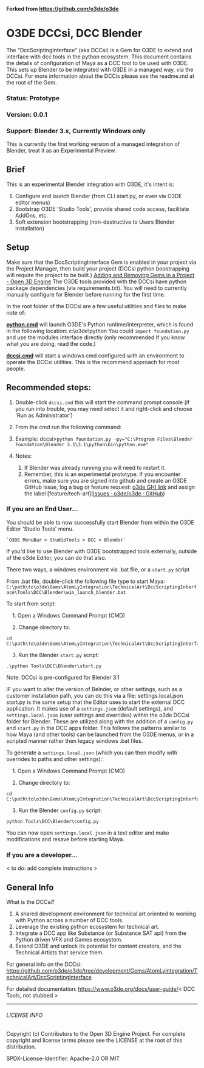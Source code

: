**Forked from https://github.com/o3de/o3de**

# O3DE DCCsi, DCC Blender

The "DccScriptingInterface" (aka DCCsi) is a Gem for O3DE to extend and interface with dcc tools in the python ecosystem.  This document contains the details of configuration of Maya as a DCC tool to be used with O3DE.  This sets up Blender to be integrated with O3DE in a managed way, via the DCCsi. For more information about the DCCis please see the readme.md at the root of the Gem.

### Status: Prototype

### Version: 0.0.1

### Support: Blender 3.x, Currently Windows only

This is currently the first working version of a managed integration of Blender, treat it as an Experimental Preview.

## Brief

This is an experimental Blender integration with O3DE, it's intent is:

1. Configure and launch Blender (from CLI start.py, or even via O3DE editor menus)
2. Bootstrap O3DE 'Studio Tools', provide shared code access, facilitate AddOns, etc.
3. Soft extension bootstrapping (non-destructive to Users Blender installation)

## Setup

Make sure that the DccScriptingInterface Gem is enabled in your project via the Project Manager, then build your project (DCCsi python boostrapping will require the project to be built.) [Adding and Removing Gems in a Project - Open 3D Engine](https://www.o3de.org/docs/user-guide/project-config/add-remove-gems/)  The O3DE tools provided with the DCCsi have python package dependencies (via requirements.txt).  You will need to currently manually configure for Blender before running for the first time.

In the root folder of the DCCsi are a few useful utilities and files to make note of:

****<u>python.cmd</u>**** will launch O3DE's Python runtime/interpreter, which is found in the following location: c:\o3de\python You could  `import foundation.py`  and use the modules interface directly (only recommended if you know what you are doing, read the code.)

**<u>dccsi.cmd</u>** will start a windows cmd configured with an environment to operate the DCCsi utilities. This is the recommend approach for most people.

## Recommended steps:

1. Double-click `dccsi.cmd` this will start the command prompt console (if you run into trouble, you may need select it and right-click and choose 'Run as Administrator')

2. From the cmd run the following command:

3. Example: dccsi>`python foundation.py -py="C:\Program Files\Blender Foundation\Blender 3.1\3.1\python\bin\python.exe"`

4. Notes:
   
   1. If Blender was already running you will need to restart it.
   2. Remember, this is an experimental prototype.  If you encounter errors, make sure you are signed into github and create an O3DE GitHub Issue, log a bug or feature request: [o3de GHI link](https://github.com/o3de/o3de/issues/new/choose) and assign the label [feature/tech-art]([Issues · o3de/o3de · GitHub](https://github.com/o3de/o3de/labels/feature%2Ftech-art)) 

### If you are an End User...

You should be able to now successfully start Blender from within the O3DE Editor 'Studio Tools' menu.

    `O3DE MenuBar > StudioTools > DCC > Blender`

If you'd like to use Blender with O3DE bootstrapped tools externally, outside of the o3de Editor, you can do that also.

There two ways, a windows environment via .bat file, or a `start.py` script

From .bat file, double-click the following file type to start Maya: `C:\path\to\o3de\Gems\AtomLyIntegration\TechnicalArt\DccScriptingInterface\Tools\DCC\Blender\win_launch_blender.bat`

To start from script:

    1. Open a Windows Command Prompt (CMD)

    2. Change directory to: 

```batch
cd C:\path\to\o3de\Gems\AtomLyIntegration\TechnicalArt\DccScriptingInterface
```

    3. Run the Blender `start.py` script:

```batch
.\python Tools\DCC\Blender\start.py
```

Note: DCCsi is pre-configured for Blender 3.1

IF you want to alter the version of Belnder, or other settings, such as a customer installation path, you can do this via a file: settings.local.json
start.py is the same setup that the Editor uses to start the external DCC application.  It makes use of a `settings.json` (default settings), and `settings.local.json` (user settings and overrides) within the o3de DCCsi folder for Blender.  These are utilized along with the addition of a `config.py` and `start.py` in the DCC apps folder. This follows the patterns similar to how Maya (and other tools) can be launched from the O3DE menus, or in a scripted manner rather then legacy windows .bat files.

To generate a `settings.local.json` (which you can then modify with overrides to paths and other settings)::

    1. Open a Windows Command Prompt (CMD)

    2. Change directory to: 

```batch
cd C:\path\to\o3de\Gems\AtomLyIntegration\TechnicalArt\DccScriptingInterface
```

    3. Run the Blender `config.py` script:

```batch
python Tools\DCC\Blender\config.py
```

You can now open `settings.local.json` in a text editor and make modifications and resave before starting Maya.

### If you are a developer...

< to do: add complete instructions >

## General Info

What is the DCCsi?

1. A shared development environment for technical art oriented to working with Python across a number of DCC tools.
2. Leverage the existing python ecosystem for technical art.
3. Integrate a DCC app like Substance (or Substance SAT api) from the Python driven VFX and Games ecosystem.
4. Extend O3DE and unlock its potential for content creators, and the Technical Artists that service them.

For general info on the DCCsi:
https://github.com/o3de/o3de/tree/development/Gems/AtomLyIntegration/TechnicalArt/DccScriptingInterface

For detailed documentation:
https://www.o3de.org/docs/user-guide/< DCC Tools, not stubbed >

---

###### LICENSE INFO

Copyright (c) Contributors to the Open 3D Engine Project.
For complete copyright and license terms please see the LICENSE at the root of this distribution.

SPDX-License-Identifier: Apache-2.0 OR MIT
